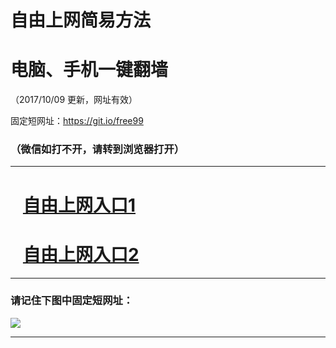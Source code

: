 ﻿# 自由上网简易方法

# 电脑、手机一键翻墙

（2017/10/09 更新，网址有效）

固定短网址：https://git.io/free99

### （微信如打不开，请转到浏览器打开）


***





# &nbsp;&nbsp; <a href="http://ft2250026174.fwq-tz-1001.info/fwqtz01.html?t=10090017859 " target="_blank">自由上网入口1</a>
# &nbsp;&nbsp; <a href="http://ft642126642.fwq-tz-1002.info/fwqtz02.html?t=100900132099 " target="_blank">自由上网入口2</a>
***

### 请记住下图中固定短网址：

<img src="https://s3-us-west-2.amazonaws.com/fwq-1001/yjfq-20170905okok.png" /> 


***


